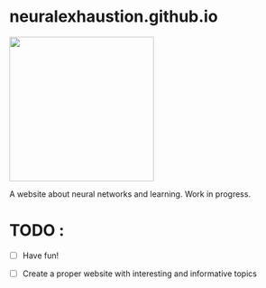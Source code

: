 # neuralexhaustion.github.io 



<img src="https://cdn.discordapp.com/attachments/692474890963648572/1012807420294213693/nelogo2.png" 
     width="256" 
     height="256" />
    
A website about neural networks and learning. Work in progress.
# TODO : 
- [ ] Have fun!
- [ ] Create a proper website with interesting and informative topics


